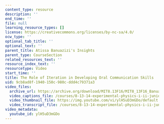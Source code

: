 ```yaml
---
content_type: resource
description: ''
end_time: ''
file: null
learning_resource_types: []
license: https://creativecommons.org/licenses/by-nc-sa/4.0/
ocw_type: ''
optional_tab_title: ''
optional_text: ''
parent_title: Atissa Banuazizi's Insights
parent_type: CourseSection
related_resources_text: ''
resource_index_text: ''
resourcetype: Video
start_time: ''
title: The Role of Iteration in Developing Oral Communication Skills
uid: 9cb8ad8f-1940-150c-980c-ddd4c79371a3
video_files:
  archive_url: https://archive.org/download/MIT8.13F16/MIT8_13F16_Banuazizi_Role_of_Iteration_300k.mp4
  video_captions_file: /courses/8-13-14-experimental-physics-i-ii-junior-lab-fall-2016-spring-2017/b74b4d0fc62b5c8183374616cda708d8_ylH5uD3mGDo.vtt
  video_thumbnail_file: https://img.youtube.com/vi/ylH5uD3mGDo/default.jpg
  video_transcript_file: /courses/8-13-14-experimental-physics-i-ii-junior-lab-fall-2016-spring-2017/ea1f5c70ff6ec868cade6439e345001d_ylH5uD3mGDo.pdf
video_metadata:
  youtube_id: ylH5uD3mGDo
---
```

